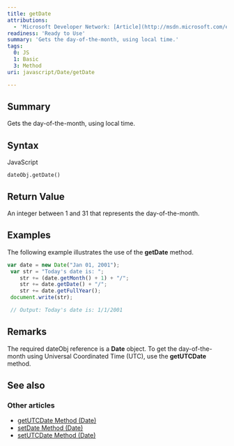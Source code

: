 ```yaml
---
title: getDate
attributions:
  - 'Microsoft Developer Network: [Article](http://msdn.microsoft.com/en-us/library/ie/217fw5tk(v=vs.94).aspx)'
readiness: 'Ready to Use'
summary: 'Gets the day-of-the-month, using local time.'
tags:
  0: JS
  1: Basic
  3: Method
uri: javascript/Date/getDate

---
```

## <span>Summary</span>

Gets the day-of-the-month, using local time.

## <span>Syntax</span>

<span class="language">JavaScript</span>

    dateObj.getDate()

## <span>Return Value</span>

An integer between 1 and 31 that represents the day-of-the-month.

## <span>Examples</span>

The following example illustrates the use of the **getDate** method.

``` js
var date = new Date("Jan 01, 2001");
 var str = "Today's date is: ";
    str += (date.getMonth() + 1) + "/";
    str += date.getDate() + "/";
    str += date.getFullYear();
 document.write(str);

 // Output: Today's date is: 1/1/2001
```

## <span>Remarks</span>

The required dateObj reference is a **Date** object. To get the day-of-the-month using Universal Coordinated Time (UTC), use the **getUTCDate** method.

## <span>See also</span>

### <span>Other articles</span>

-   [getUTCDate Method (Date)](/javascript/Date/getUTCDate)
-   [setDate Method (Date)](/javascript/Date/setDate)
-   [setUTCDate Method (Date)](/javascript/Date/setUTCDate)

